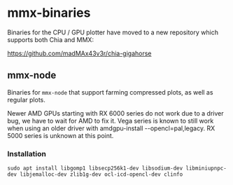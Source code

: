 # mmx-binaries

Binaries for the CPU / GPU plotter have moved to a new repository which supports both Chia and MMX:

https://github.com/madMAx43v3r/chia-gigahorse

## mmx-node

Binaries for `mmx-node` that support farming compressed plots, as well as regular plots.

Newer AMD GPUs starting with RX 6000 series do not work due to a driver bug, we have to wait for AMD to fix it. Vega series is known to still work when using an older driver with amdgpu-install --opencl=pal,legacy. RX 5000 series is unknown at this point.

### Installation

```
sudo apt install libgomp1 libsecp256k1-dev libsodium-dev libminiupnpc-dev libjemalloc-dev zlib1g-dev ocl-icd-opencl-dev clinfo
```
